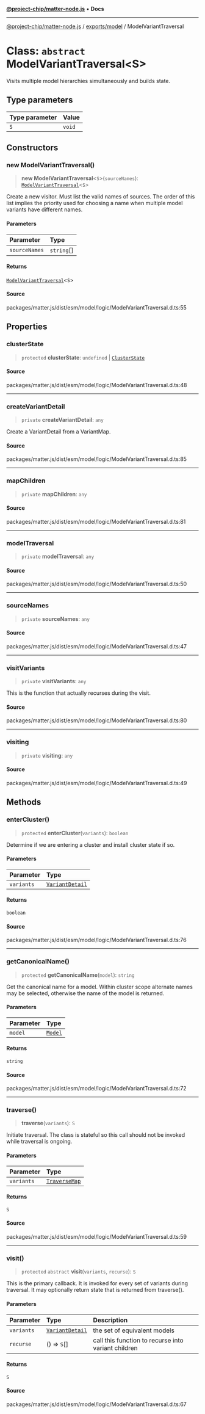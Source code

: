 [**@project-chip/matter-node.js**](../../../README.md) • **Docs**

***

[@project-chip/matter-node.js](../../../modules.md) / [exports/model](../README.md) / ModelVariantTraversal

# Class: `abstract` ModelVariantTraversal\<S\>

Visits multiple model hierarchies simultaneously and builds state.

## Type parameters

| Type parameter | Value |
| :------ | :------ |
| `S` | `void` |

## Constructors

### new ModelVariantTraversal()

> **new ModelVariantTraversal**\<`S`\>(`sourceNames`): [`ModelVariantTraversal`](ModelVariantTraversal.md)\<`S`\>

Create a new visitor.  Must list the valid names of sources.  The order of this list implies the priority used
for choosing a name when multiple model variants have different names.

#### Parameters

| Parameter | Type |
| :------ | :------ |
| `sourceNames` | `string`[] |

#### Returns

[`ModelVariantTraversal`](ModelVariantTraversal.md)\<`S`\>

#### Source

packages/matter.js/dist/esm/model/logic/ModelVariantTraversal.d.ts:55

## Properties

### clusterState

> `protected` **clusterState**: `undefined` \| [`ClusterState`](../-internal-/README.md#clusterstate)

#### Source

packages/matter.js/dist/esm/model/logic/ModelVariantTraversal.d.ts:48

***

### createVariantDetail

> `private` **createVariantDetail**: `any`

Create a VariantDetail from a VariantMap.

#### Source

packages/matter.js/dist/esm/model/logic/ModelVariantTraversal.d.ts:85

***

### mapChildren

> `private` **mapChildren**: `any`

#### Source

packages/matter.js/dist/esm/model/logic/ModelVariantTraversal.d.ts:81

***

### modelTraversal

> `private` **modelTraversal**: `any`

#### Source

packages/matter.js/dist/esm/model/logic/ModelVariantTraversal.d.ts:50

***

### sourceNames

> `private` **sourceNames**: `any`

#### Source

packages/matter.js/dist/esm/model/logic/ModelVariantTraversal.d.ts:47

***

### visitVariants

> `private` **visitVariants**: `any`

This is the function that actually recurses during the visit.

#### Source

packages/matter.js/dist/esm/model/logic/ModelVariantTraversal.d.ts:80

***

### visiting

> `private` **visiting**: `any`

#### Source

packages/matter.js/dist/esm/model/logic/ModelVariantTraversal.d.ts:49

## Methods

### enterCluster()

> `protected` **enterCluster**(`variants`): `boolean`

Determine if we are entering a cluster and install cluster state if so.

#### Parameters

| Parameter | Type |
| :------ | :------ |
| `variants` | [`VariantDetail`](../interfaces/VariantDetail.md) |

#### Returns

`boolean`

#### Source

packages/matter.js/dist/esm/model/logic/ModelVariantTraversal.d.ts:76

***

### getCanonicalName()

> `protected` **getCanonicalName**(`model`): `string`

Get the canonical name for a model.  Within cluster scope alternate names may be selected, otherwise the name of
the model is returned.

#### Parameters

| Parameter | Type |
| :------ | :------ |
| `model` | [`Model`](Model.md) |

#### Returns

`string`

#### Source

packages/matter.js/dist/esm/model/logic/ModelVariantTraversal.d.ts:72

***

### traverse()

> **traverse**(`variants`): `S`

Initiate traversal.  The class is stateful so this call should not be invoked while traversal is ongoing.

#### Parameters

| Parameter | Type |
| :------ | :------ |
| `variants` | [`TraverseMap`](../README.md#traversemap) |

#### Returns

`S`

#### Source

packages/matter.js/dist/esm/model/logic/ModelVariantTraversal.d.ts:59

***

### visit()

> `protected` `abstract` **visit**(`variants`, `recurse`): `S`

This is the primary callback.  It is invoked for every set of variants during traversal.  It may optionally
return state that is returned from traverse().

#### Parameters

| Parameter | Type | Description |
| :------ | :------ | :------ |
| `variants` | [`VariantDetail`](../interfaces/VariantDetail.md) | the set of equivalent models |
| `recurse` | () => `S`[] | call this function to recurse into variant children |

#### Returns

`S`

#### Source

packages/matter.js/dist/esm/model/logic/ModelVariantTraversal.d.ts:67
